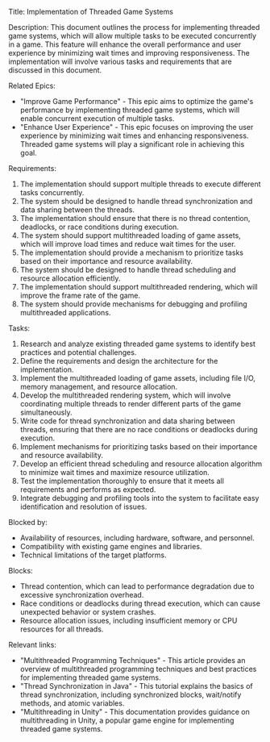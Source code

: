 Title: Implementation of Threaded Game Systems

Description: This document outlines the process for implementing threaded game systems, which will allow multiple tasks to be executed concurrently in a game. This feature will enhance the overall performance and user experience by minimizing wait times and improving responsiveness. The implementation will involve various tasks and requirements that are discussed in this document.

Related Epics: 
- "Improve Game Performance" - This epic aims to optimize the game's performance by implementing threaded game systems, which will enable concurrent execution of multiple tasks.
- "Enhance User Experience" - This epic focuses on improving the user experience by minimizing wait times and enhancing responsiveness. Threaded game systems will play a significant role in achieving this goal.

Requirements: 
1. The implementation should support multiple threads to execute different tasks concurrently.
2. The system should be designed to handle thread synchronization and data sharing between the threads.
3. The implementation should ensure that there is no thread contention, deadlocks, or race conditions during execution.
4. The system should support multithreaded loading of game assets, which will improve load times and reduce wait times for the user.
5. The implementation should provide a mechanism to prioritize tasks based on their importance and resource availability.
6. The system should be designed to handle thread scheduling and resource allocation efficiently.
7. The implementation should support multithreaded rendering, which will improve the frame rate of the game.
8. The system should provide mechanisms for debugging and profiling multithreaded applications.

Tasks: 
1. Research and analyze existing threaded game systems to identify best practices and potential challenges.
2. Define the requirements and design the architecture for the implementation.
3. Implement the multithreaded loading of game assets, including file I/O, memory management, and resource allocation.
4. Develop the multithreaded rendering system, which will involve coordinating multiple threads to render different parts of the game simultaneously.
5. Write code for thread synchronization and data sharing between threads, ensuring that there are no race conditions or deadlocks during execution.
6. Implement mechanisms for prioritizing tasks based on their importance and resource availability.
7. Develop an efficient thread scheduling and resource allocation algorithm to minimize wait times and maximize resource utilization.
8. Test the implementation thoroughly to ensure that it meets all requirements and performs as expected.
9. Integrate debugging and profiling tools into the system to facilitate easy identification and resolution of issues.

Blocked by: 
- Availability of resources, including hardware, software, and personnel.
- Compatibility with existing game engines and libraries.
- Technical limitations of the target platforms.

Blocks: 
- Thread contention, which can lead to performance degradation due to excessive synchronization overhead.
- Race conditions or deadlocks during thread execution, which can cause unexpected behavior or system crashes.
- Resource allocation issues, including insufficient memory or CPU resources for all threads.

Relevant links: 
- "Multithreaded Programming Techniques" - This article provides an overview of multithreaded programming techniques and best practices for implementing threaded game systems.
- "Thread Synchronization in Java" - This tutorial explains the basics of thread synchronization, including synchronized blocks, wait/notify methods, and atomic variables.
- "Multithreading in Unity" - This documentation provides guidance on multithreading in Unity, a popular game engine for implementing threaded game systems.